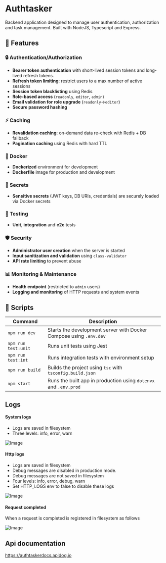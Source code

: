 # Authtasker
Backend application designed to manage user authentication, authorization and task management. Built with NodeJS, Typescript and Express.  

## 🚀 Features
### 🔒 Authentication/Authorization
- **Bearer token authentication** with short-lived session tokens and long-lived refresh tokens.
- **Refresh token limiting**: restrict users to a max number of active sessions
- **Session token blacklisting** using Redis
- **Role-based access** (`readonly`, `editor`, `admin`)
- **Email validation for role upgrade** (`readonly`->`editor`)
- **Secure password hashing**

### ⚡ Caching
- **Revalidation caching**: on-demand data re-check with Redis + DB fallback
- **Pagination caching** using Redis with hard TTL

### 🐳 Docker
- **Dockerized** environment for development
- **Dockerfile** image for production and development

### 🔑 Secrets
- **Sensitive secrets** (JWT keys, DB URIs, credentials) are securely loaded via Docker secrets

### 🧪 Testing
- **Unit, integration** and **e2e** tests

### 🛡 Security
- **Administrator user creation** when the server is started
- **Input sanitization and validation** using `class-validator`
- **API rate limiting** to prevent abuse

### 📊 Monitoring & Maintenance
- **Health endpoint** (restricted to `admin` users)
- **Logging and monitoring** of HTTP requests and system events

## 📜 Scripts

| Command            | Description                                      |
|--------------------|--------------------------------------------------|
| `npm run dev`      | Starts the development server with Docker Compose using `.env.dev` |
| `npm run test:unit`| Runs unit tests using Jest                       |
| `npm run test:int` | Runs integration tests with environment setup    |
| `npm run build`    | Builds the project using `tsc` with `tsconfig.build.json` |
| `npm start`        | Runs the built app in production using `dotenvx` and `.env.prod` |

## Logs
#### System logs
- Logs are saved in filesystem
- Three levels: info, error, warn

![Image](https://github.com/user-attachments/assets/7766983d-b9bc-4791-8709-9e6de809ddd2)

#### Http logs
- Logs are saved in filesystem
- Debug messages are disabled in production mode.
- Debug messages are not saved in filesystem
- Four levels: info, error, debug, warn
- Set HTTP_LOGS env to false to disable these logs

![Image](https://github.com/user-attachments/assets/b928b138-0481-4884-b6a2-3a7c53daff86)

#### Request completed
When a request is completed is registered in filesystem as follows

![Image](https://github.com/user-attachments/assets/7c37f338-5820-4eb6-8210-d503ca0c0d99)

## Api documentation
https://authtaskerdocs.apidog.io


